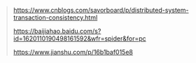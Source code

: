> <https://www.cnblogs.com/savorboard/p/distributed-system-transaction-consistency.html>
>
> <https://baijiahao.baidu.com/s?id=1620110190498161592&wfr=spider&for=pc>
>
> <https://www.jianshu.com/p/16b1baf015e8>




